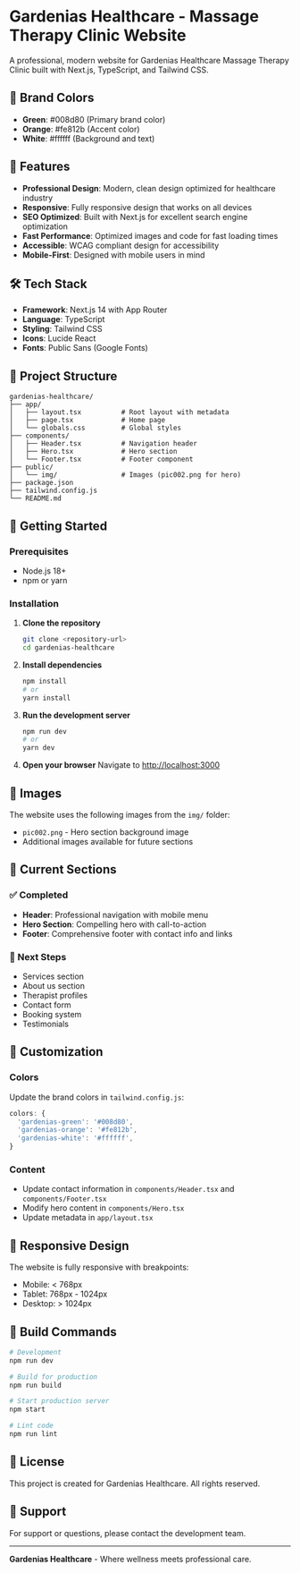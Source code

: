 # Gardenias Healthcare - Massage Therapy Clinic Website

A professional, modern website for Gardenias Healthcare Massage Therapy Clinic built with Next.js, TypeScript, and Tailwind CSS.

## 🎨 Brand Colors

- **Green**: #008d80 (Primary brand color)
- **Orange**: #fe812b (Accent color)
- **White**: #ffffff (Background and text)

## 🚀 Features

- **Professional Design**: Modern, clean design optimized for healthcare industry
- **Responsive**: Fully responsive design that works on all devices
- **SEO Optimized**: Built with Next.js for excellent search engine optimization
- **Fast Performance**: Optimized images and code for fast loading times
- **Accessible**: WCAG compliant design for accessibility
- **Mobile-First**: Designed with mobile users in mind

## 🛠️ Tech Stack

- **Framework**: Next.js 14 with App Router
- **Language**: TypeScript
- **Styling**: Tailwind CSS
- **Icons**: Lucide React
- **Fonts**: Public Sans (Google Fonts)

## 📁 Project Structure

```
gardenias-healthcare/
├── app/
│   ├── layout.tsx          # Root layout with metadata
│   ├── page.tsx            # Home page
│   └── globals.css         # Global styles
├── components/
│   ├── Header.tsx          # Navigation header
│   ├── Hero.tsx            # Hero section
│   └── Footer.tsx          # Footer component
├── public/
│   └── img/                # Images (pic002.png for hero)
├── package.json
├── tailwind.config.js
└── README.md
```

## 🚀 Getting Started

### Prerequisites

- Node.js 18+ 
- npm or yarn

### Installation

1. **Clone the repository**
   ```bash
   git clone <repository-url>
   cd gardenias-healthcare
   ```

2. **Install dependencies**
   ```bash
   npm install
   # or
   yarn install
   ```

3. **Run the development server**
   ```bash
   npm run dev
   # or
   yarn dev
   ```

4. **Open your browser**
   Navigate to [http://localhost:3000](http://localhost:3000)

## 📸 Images

The website uses the following images from the `img/` folder:
- `pic002.png` - Hero section background image
- Additional images available for future sections

## 🎯 Current Sections

### ✅ Completed
- **Header**: Professional navigation with mobile menu
- **Hero Section**: Compelling hero with call-to-action
- **Footer**: Comprehensive footer with contact info and links

### 🔄 Next Steps
- Services section
- About us section
- Therapist profiles
- Contact form
- Booking system
- Testimonials

## 🎨 Customization

### Colors
Update the brand colors in `tailwind.config.js`:
```javascript
colors: {
  'gardenias-green': '#008d80',
  'gardenias-orange': '#fe812b',
  'gardenias-white': '#ffffff',
}
```

### Content
- Update contact information in `components/Header.tsx` and `components/Footer.tsx`
- Modify hero content in `components/Hero.tsx`
- Update metadata in `app/layout.tsx`

## 📱 Responsive Design

The website is fully responsive with breakpoints:
- Mobile: < 768px
- Tablet: 768px - 1024px
- Desktop: > 1024px

## 🔧 Build Commands

```bash
# Development
npm run dev

# Build for production
npm run build

# Start production server
npm start

# Lint code
npm run lint
```

## 📄 License

This project is created for Gardenias Healthcare. All rights reserved.

## 🤝 Support

For support or questions, please contact the development team.

---

**Gardenias Healthcare** - Where wellness meets professional care.
